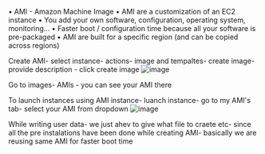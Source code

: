 • AMI - Amazon Machine Image
• AMI are a customization of an EC2 instance
• You add your own software, configuration, operating system, monitoring...
• Faster boot / configuration time because all your software is pre-packaged
• AMI are built for a specific region (and can be copied across regions)

Create AMI-
select instance- actions- image and tempaltes- create image- provide description - click create image
![image](https://user-images.githubusercontent.com/107784718/212532418-cf877a31-50af-4aff-936c-430aa89f2ba8.png)

Go to images- AMIs - you can see your AMI there

To launch instances using AMI
instance- luanch instance- go to my AMI's tab- select your AMI from dropdown
![image](https://user-images.githubusercontent.com/107784718/212532475-56b89f3d-1ef4-4b64-a278-8305cfd0d8ef.png)

While writing user data- we just ahev to give what file to craete etc- since all the pre instalations have been done while creating AMI- basically we are reusing same AMI for faster boot time
